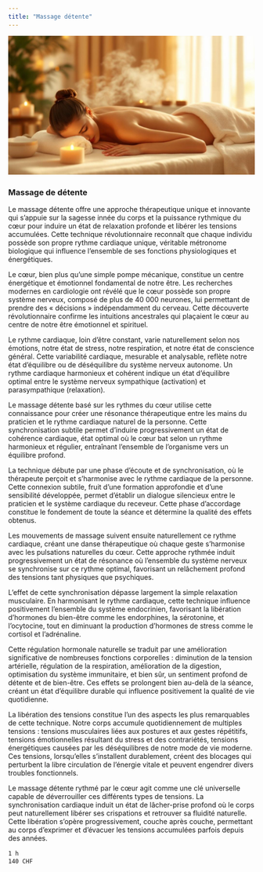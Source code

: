```yaml
---
title: "Massage détente"
---
```


![Massage de détente](./images/massage-detente.jpg)

### Massage de détente

Le massage détente offre une approche thérapeutique unique et innovante qui s’appuie sur la sagesse innée du corps et la puissance rythmique du cœur pour induire un état de relaxation profonde et libérer les tensions accumulées. Cette technique révolutionnaire reconnaît que chaque individu possède son propre rythme cardiaque unique, véritable métronome biologique qui influence l’ensemble de ses fonctions physiologiques et énergétiques.

Le cœur, bien plus qu’une simple pompe mécanique, constitue un centre énergétique et émotionnel fondamental de notre être. Les recherches modernes en cardiologie ont révélé que le cœur possède son propre système nerveux, composé de plus de 40 000 neurones, lui permettant de prendre des « décisions » indépendamment du cerveau. Cette découverte révolutionnaire confirme les intuitions ancestrales qui plaçaient le cœur au centre de notre être émotionnel et spirituel.

Le rythme cardiaque, loin d’être constant, varie naturellement selon nos émotions, notre état de stress, notre respiration, et notre état de conscience général. Cette variabilité cardiaque, mesurable et analysable, reflète notre état d’équilibre ou de déséquilibre du système nerveux autonome. Un rythme cardiaque harmonieux et cohérent indique un état d’équilibre optimal entre le système nerveux sympathique (activation) et parasympathique (relaxation).

Le massage détente basé sur les rythmes du cœur utilise cette connaissance pour créer une résonance thérapeutique entre les mains du praticien et le rythme cardiaque naturel de la personne. Cette synchronisation subtile permet d’induire progressivement un état de cohérence cardiaque, état optimal où le cœur bat selon un rythme harmonieux et régulier, entraînant l’ensemble de l’organisme vers un équilibre profond.

La technique débute par une phase d’écoute et de synchronisation, où le thérapeute perçoit et s’harmonise avec le rythme cardiaque de la personne. Cette connexion subtile, fruit d’une formation approfondie et d’une sensibilité développée, permet d’établir un dialogue silencieux entre le praticien et le système cardiaque du receveur. Cette phase d’accordage constitue le fondement de toute la séance et détermine la qualité des effets obtenus.

Les mouvements de massage suivent ensuite naturellement ce rythme cardiaque, créant une danse thérapeutique où chaque geste s’harmonise avec les pulsations naturelles du cœur. Cette approche rythmée induit progressivement un état de résonance où l’ensemble du système nerveux se synchronise sur ce rythme optimal, favorisant un relâchement profond des tensions tant physiques que psychiques.

L’effet de cette synchronisation dépasse largement la simple relaxation musculaire. En harmonisant le rythme cardiaque, cette technique influence positivement l’ensemble du système endocrinien, favorisant la libération d’hormones du bien-être comme les endorphines, la sérotonine, et l’ocytocine, tout en diminuant la production d’hormones de stress comme le cortisol et l’adrénaline.

Cette régulation hormonale naturelle se traduit par une amélioration significative de nombreuses fonctions corporelles : diminution de la tension artérielle, régulation de la respiration, amélioration de la digestion, optimisation du système immunitaire, et bien sûr, un sentiment profond de détente et de bien-être. Ces effets se prolongent bien au-delà de la séance, créant un état d’équilibre durable qui influence positivement la qualité de vie quotidienne.

La libération des tensions constitue l’un des aspects les plus remarquables de cette technique. Notre corps accumule quotidiennement de multiples tensions : tensions musculaires liées aux postures et aux gestes répétitifs, tensions émotionnelles résultant du stress et des contrariétés, tensions énergétiques causées par les déséquilibres de notre mode de vie moderne. Ces tensions, lorsqu’elles s’installent durablement, créent des blocages qui perturbent la libre circulation de l’énergie vitale et peuvent engendrer divers troubles fonctionnels.

Le massage détente rythmé par le cœur agit comme une clé universelle capable de déverrouiller ces différents types de tensions. La synchronisation cardiaque induit un état de lâcher-prise profond où le corps peut naturellement libérer ses crispations et retrouver sa fluidité naturelle. Cette libération s’opère progressivement, couche après couche, permettant au corps d’exprimer et d’évacuer les tensions accumulées parfois depuis des années.

```
1 h
140 CHF
```
